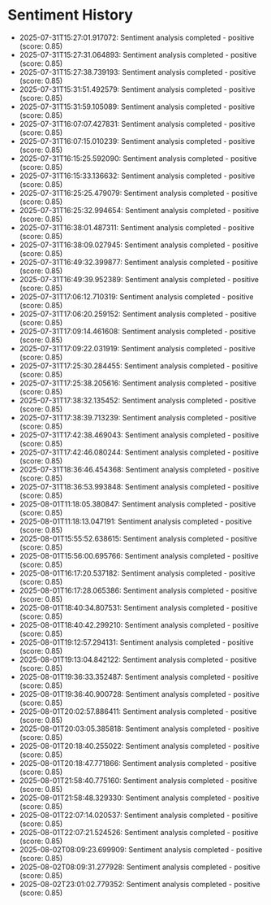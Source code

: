 # Sentiment History

- 2025-07-31T15:27:01.917072: Sentiment analysis completed - positive (score: 0.85)
- 2025-07-31T15:27:31.064893: Sentiment analysis completed - positive (score: 0.85)
- 2025-07-31T15:27:38.739193: Sentiment analysis completed - positive (score: 0.85)
- 2025-07-31T15:31:51.492579: Sentiment analysis completed - positive (score: 0.85)
- 2025-07-31T15:31:59.105089: Sentiment analysis completed - positive (score: 0.85)
- 2025-07-31T16:07:07.427831: Sentiment analysis completed - positive (score: 0.85)
- 2025-07-31T16:07:15.010239: Sentiment analysis completed - positive (score: 0.85)
- 2025-07-31T16:15:25.592090: Sentiment analysis completed - positive (score: 0.85)
- 2025-07-31T16:15:33.136632: Sentiment analysis completed - positive (score: 0.85)
- 2025-07-31T16:25:25.479079: Sentiment analysis completed - positive (score: 0.85)
- 2025-07-31T16:25:32.994654: Sentiment analysis completed - positive (score: 0.85)
- 2025-07-31T16:38:01.487311: Sentiment analysis completed - positive (score: 0.85)
- 2025-07-31T16:38:09.027945: Sentiment analysis completed - positive (score: 0.85)
- 2025-07-31T16:49:32.399877: Sentiment analysis completed - positive (score: 0.85)
- 2025-07-31T16:49:39.952389: Sentiment analysis completed - positive (score: 0.85)
- 2025-07-31T17:06:12.710319: Sentiment analysis completed - positive (score: 0.85)
- 2025-07-31T17:06:20.259152: Sentiment analysis completed - positive (score: 0.85)
- 2025-07-31T17:09:14.461608: Sentiment analysis completed - positive (score: 0.85)
- 2025-07-31T17:09:22.031919: Sentiment analysis completed - positive (score: 0.85)
- 2025-07-31T17:25:30.284455: Sentiment analysis completed - positive (score: 0.85)
- 2025-07-31T17:25:38.205616: Sentiment analysis completed - positive (score: 0.85)
- 2025-07-31T17:38:32.135452: Sentiment analysis completed - positive (score: 0.85)
- 2025-07-31T17:38:39.713239: Sentiment analysis completed - positive (score: 0.85)
- 2025-07-31T17:42:38.469043: Sentiment analysis completed - positive (score: 0.85)
- 2025-07-31T17:42:46.080244: Sentiment analysis completed - positive (score: 0.85)
- 2025-07-31T18:36:46.454368: Sentiment analysis completed - positive (score: 0.85)
- 2025-07-31T18:36:53.993848: Sentiment analysis completed - positive (score: 0.85)
- 2025-08-01T11:18:05.380847: Sentiment analysis completed - positive (score: 0.85)
- 2025-08-01T11:18:13.047191: Sentiment analysis completed - positive (score: 0.85)
- 2025-08-01T15:55:52.638615: Sentiment analysis completed - positive (score: 0.85)
- 2025-08-01T15:56:00.695766: Sentiment analysis completed - positive (score: 0.85)
- 2025-08-01T16:17:20.537182: Sentiment analysis completed - positive (score: 0.85)
- 2025-08-01T16:17:28.065386: Sentiment analysis completed - positive (score: 0.85)
- 2025-08-01T18:40:34.807531: Sentiment analysis completed - positive (score: 0.85)
- 2025-08-01T18:40:42.299210: Sentiment analysis completed - positive (score: 0.85)
- 2025-08-01T19:12:57.294131: Sentiment analysis completed - positive (score: 0.85)
- 2025-08-01T19:13:04.842122: Sentiment analysis completed - positive (score: 0.85)
- 2025-08-01T19:36:33.352487: Sentiment analysis completed - positive (score: 0.85)
- 2025-08-01T19:36:40.900728: Sentiment analysis completed - positive (score: 0.85)
- 2025-08-01T20:02:57.886411: Sentiment analysis completed - positive (score: 0.85)
- 2025-08-01T20:03:05.385818: Sentiment analysis completed - positive (score: 0.85)
- 2025-08-01T20:18:40.255022: Sentiment analysis completed - positive (score: 0.85)
- 2025-08-01T20:18:47.771866: Sentiment analysis completed - positive (score: 0.85)
- 2025-08-01T21:58:40.775160: Sentiment analysis completed - positive (score: 0.85)
- 2025-08-01T21:58:48.329330: Sentiment analysis completed - positive (score: 0.85)
- 2025-08-01T22:07:14.020537: Sentiment analysis completed - positive (score: 0.85)
- 2025-08-01T22:07:21.524526: Sentiment analysis completed - positive (score: 0.85)
- 2025-08-02T08:09:23.699909: Sentiment analysis completed - positive (score: 0.85)
- 2025-08-02T08:09:31.277928: Sentiment analysis completed - positive (score: 0.85)
- 2025-08-02T23:01:02.779352: Sentiment analysis completed - positive (score: 0.85)
